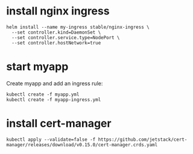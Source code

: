 # install nginx ingress

```
helm install --name my-ingress stable/nginx-ingress \
  --set controller.kind=DaemonSet \
  --set controller.service.type=NodePort \
  --set controller.hostNetwork=true
```

# start myapp

Create myapp and add an ingress rule:

```
kubectl create -f myapp.yml
kubectl create -f myapp-ingress.yml
```

# install cert-manager

```
kubectl apply --validate=false -f https://github.com/jetstack/cert-manager/releases/download/v0.15.0/cert-manager.crds.yaml
```
